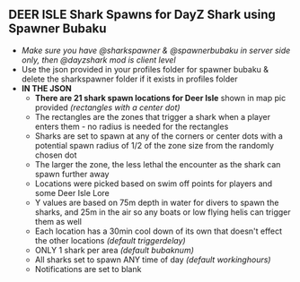 ## DEER ISLE Shark Spawns for DayZ Shark using Spawner Bubaku
* _Make sure you have @sharkspawner & @spawnerbubaku in server side only, then @dayzshark mod is client level_
* Use the json provided in your profiles folder for spawner bubaku & delete the sharkspawner folder if it exists in profiles folder
* **IN THE JSON**
  * **There are 21 shark spawn locations for Deer Isle** shown in map pic provided _(rectangles with a center dot)_
  * The rectangles are the zones that trigger a shark when a player enters them - no radius is needed for the rectangles
  * Sharks are set to spawn at any of the corners or center dots with a potential spawn radius of 1/2 of the zone size from the randomly chosen dot
  * The larger the zone, the less lethal the encounter as the shark can spawn further away
  * Locations were picked based on swim off points for players and some Deer Isle Lore
  * Y values are based on 75m depth in water for divers to spawn the sharks, and 25m in the air so any boats or low flying helis can trigger them as well
  * Each location has a 30min cool down of its own that doesn't effect the other locations  _(default triggerdelay)_
  * ONLY 1 shark per area _(default bubaknum)_
  * All sharks set to spawn ANY time of day _(default workinghours)_
  * Notifications are set to blank